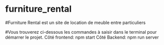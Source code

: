 # furniture_rental
#Furniture Rental est un site de location de meuble entre particuliers

#Vous trouverez ci-dessous les commandes à saisir dans le terminal pour démarrer le projet.
Côté frontend: npm start
Côté Backend: npm run server
